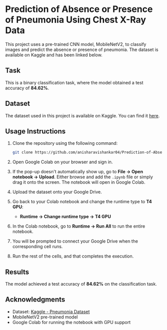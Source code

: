 # Prediction of Absence or Presence of Pneumonia Using Chest X-Ray Data

This project uses a pre-trained CNN model, MobileNetV2, to classify images and predict the absence or presence of pneumonia. The dataset is available on Kaggle and has been linked below. 

## Task
This is a binary classification task, where the model obtained a test accuracy of **84.62%**.

## Dataset
The dataset used in this project is available on Kaggle. You can find it [here](https://www.kaggle.com/datasets/paultimothymooney/chest-xray-pneumonia).

## Usage Instructions

1. Clone the repository using the following command:
    ```bash
    git clone https://github.com/anisharavishankar04/Prediction-of-Absence-or-Presence-of-Pneumonia-Using-Chest-X-Ray-Data.git
    ```

2. Open Google Colab on your browser and sign in.

3. If the pop-up doesn't automatically show up, go to **File -> Open notebook -> Upload**. Either browse and add the `.ipynb` file or simply drag it onto the screen. The notebook will open in Google Colab.

4. Upload the dataset onto your Google Drive.

5. Go back to your Colab notebook and change the runtime type to **T4 GPU**:
    - **Runtime -> Change runtime type -> T4 GPU**

6. In the Colab notebook, go to **Runtime -> Run All** to run the entire notebook.

7. You will be prompted to connect your Google Drive when the corresponding cell runs.

8. Run the rest of the cells, and that completes the execution.

## Results
The model achieved a test accuracy of **84.62%** on the classification task.

## Acknowledgments
- Dataset: [Kaggle - Pneumonia Dataset](https://www.kaggle.com/datasets/paultimothymooney/chest-xray-pneumonia)
- MobileNetV2 pre-trained model
- Google Colab for running the notebook with GPU support
